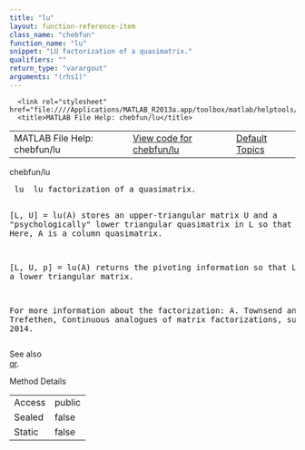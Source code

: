 ```yaml
---
title: "lu"
layout: function-reference-item
class_name: "chebfun"
function_name: "lu"
snippet: "LU factorization of a quasimatrix."
qualifiers: ""
return_type: "varargout"
arguments: "(rhs1)"
---
```


<html>
   <head>
      <meta http-equiv="Content-Type" content="text/html; charset=utf-8">
   
      <link rel="stylesheet" href="file:////Applications/MATLAB_R2013a.app/toolbox/matlab/helptools/private/helpwin.css">
      <title>MATLAB File Help: chebfun/lu</title>
   </head>
   <body>
      <!--Single-page help-->
      <table border="0" cellspacing="0" width="100%">
         <tr class="subheader">
            <td class="headertitle">MATLAB File Help: chebfun/lu</td>
            <td class="subheader-left"><a href="matlab:edit chebfun/lu">View code for chebfun/lu</a></td>
            <td class="subheader-right"><a href="matlab:helpwin">Default Topics</a></td>
         </tr>
      </table>
      <div class="title">chebfun/lu</div>
      <div class="helptext"><pre><!--helptext --> <span class="helptopic">lu</span>  <span class="helptopic">lu</span> factorization of a quasimatrix. 
  
  [L, U] = lu(A) stores an upper-triangular matrix U and a "psychologically"
  lower triangular quasimatrix in L so that A = L*U. Here, A is a column 
  quasimatrix. 
 
  [L, U, p] = lu(A) returns the pivoting information so that L(p,:) is a lower
  triangular matrix. 
 
  For more information about the factorization: 
  A. Townsend and L. N. Trefethen, Continuous analogues of matrix
  factorizations, submitted, 2014.</pre></div><!--after help --><!--seeAlso--><div class="footerlinktitle">See also</div><div class="footerlink"> <a href="matlab:helpwin chebfun/qr">qr</a>. 
</div>
      <!--Method-->
      <div class="sectiontitle">Method Details</div>
      <table class="class-details">
         <tr>
            <td class="class-detail-label">Access</td>
            <td>public</td>
         </tr>
         <tr>
            <td class="class-detail-label">Sealed</td>
            <td>false</td>
         </tr>
         <tr>
            <td class="class-detail-label">Static</td>
            <td>false</td>
         </tr>
      </table>
   </body>
</html>
